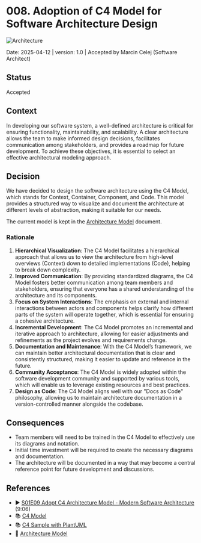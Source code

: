 ﻿# 008. Adoption of C4 Model for Software Architecture Design
![Architecture](https://img.shields.io/badge/Architecture-darkviolet)

Date: 2025-04-12 | version: 1.0 | Accepted by Marcin Celej (Software Architect)

## Status

Accepted

## Context

In developing our software system, a well-defined architecture is critical for ensuring functionality, maintainability, and scalability.
A clear architecture allows the team to make informed design decisions, facilitates communication among stakeholders, and provides a roadmap for future development.
To achieve these objectives, it is essential to select an effective architectural modeling approach.

## Decision

We have decided to design the software architecture using the C4 Model, which stands for Context, Container, Component, and Code.
This model provides a structured way to visualize and document the architecture at different levels of abstraction, making it suitable for our needs.

The current model is kept in the [Architecture Model](../../architecture/Architecture%20Model.md) document.

### Rationale

1. **Hierarchical Visualization**: The C4 Model facilitates a hierarchical approach that allows us to view the architecture from high-level overviews (Context) down to detailed implementations (Code), helping to break down complexity.
2. **Improved Communication**: By providing standardized diagrams, the C4 Model fosters better communication among team members and stakeholders, ensuring that everyone has a shared understanding of the architecture and its components.
3. **Focus on System Interactions**: The emphasis on external and internal interactions between actors and components helps clarify how different parts of the system will operate together, which is essential for ensuring a cohesive architecture.
4. **Incremental Development**: The C4 Model promotes an incremental and iterative approach to architecture, allowing for easier adjustments and refinements as the project evolves and requirements change.
5. **Documentation and Maintenance**: With the C4 Model’s framework, we can maintain better architectural documentation that is clear and consistently structured, making it easier to update and reference in the future.
6. **Community Acceptance**: The C4 Model is widely adopted within the software development community and supported by various tools, which will enable us to leverage existing resources and best practices.
7. **Design as Code**: The C4 Model aligns well with our "Docs as Code" philosophy, allowing us to maintain architecture documentation in a version-controlled manner alongside the codebase.

## Consequences

* Team members will need to be trained in the C4 Model to effectively use its diagrams and notation.
* Initial time investment will be required to create the necessary diagrams and documentation.
* The architecture will be documented in a way that may become a central reference point for future development and discussions.

## References

* ▶️ [S01E09 Adopt C4 Architecture Model - Modern Software Architecture](https://youtu.be/3HncZiD_29o) (9:06)
* 📚 [C4 Model](https://c4model.com/)
* 📚 [C4 Sample with PlantUML](https://github.com/plantuml-stdlib/C4-PlantUML/blob/master/samples/C4CoreDiagrams.md)
* 📕 [Architecture Model](../../architecture/Architecture%20Model.md)